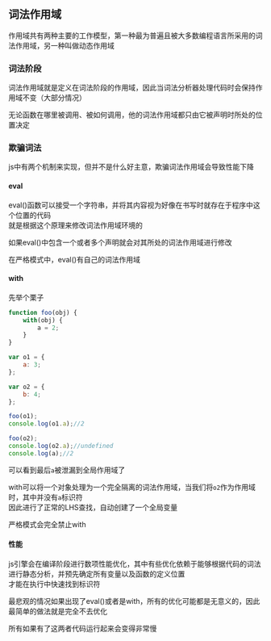 ## 词法作用域

作用域共有两种主要的工作模型，第一种最为普遍且被大多数编程语言所采用的词法作用域，另一种叫做动态作用域

### 词法阶段

词法作用域就是定义在词法阶段的作用域，因此当词法分析器处理代码时会保持作用域不变（大部分情况）

无论函数在哪里被调用、被如何调用，他的词法作用域都只由它被声明时所处的位置决定

### 欺骗词法

js中有两个机制来实现，但并不是什么好主意，欺骗词法作用域会导致性能下降

#### eval

eval()函数可以接受一个字符串，并将其内容视为好像在书写时就存在于程序中这个位置的代码   
就是根据这个原理来修改词法作用域环境的

如果eval()中包含一个或者多个声明就会对其所处的词法作用域进行修改

在严格模式中，eval()有自己的词法作用域

#### with

先举个栗子

```javascript
function foo(obj) {
	with(obj) {
		a = 2;
	}
}

var o1 = {
	a: 3;
};

var o2 = {
	b: 4;
};

foo(o1);
console.log(o1.a);//2

foo(o2);
console.log(o2.a);//undefined
console.log(a);//2
```

可以看到最后`a`被泄漏到全局作用域了

with可以将一个对象处理为一个完全隔离的词法作用域，当我们将`o2`作为作用域时，其中并没有`a`标识符    
因此进行了正常的LHS查找，自动创建了一个全局变量

严格模式会完全禁止with

#### 性能

js引擎会在编译阶段进行数项性能优化，其中有些优化依赖于能够根据代码的词法进行静态分析，并预先确定所有变量以及函数的定义位置    
才能在执行中快速找到标识符

最悲观的情况如果出现了eval()或者是with，所有的优化可能都是无意义的，因此最简单的做法就是完全不去优化

所有如果有了这两者代码运行起来会变得非常慢